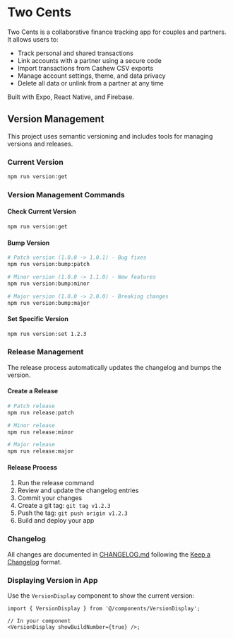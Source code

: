 # Two Cents

Two Cents is a collaborative finance tracking app for couples and partners. It allows users to:

- Track personal and shared transactions
- Link accounts with a partner using a secure code
- Import transactions from Cashew CSV exports
- Manage account settings, theme, and data privacy
- Delete all data or unlink from a partner at any time

Built with Expo, React Native, and Firebase.

## Version Management

This project uses semantic versioning and includes tools for managing versions and releases.

### Current Version

```bash
npm run version:get
```

### Version Management Commands

#### Check Current Version

```bash
npm run version:get
```

#### Bump Version

```bash
# Patch version (1.0.0 -> 1.0.1) - Bug fixes
npm run version:bump:patch

# Minor version (1.0.0 -> 1.1.0) - New features
npm run version:bump:minor

# Major version (1.0.0 -> 2.0.0) - Breaking changes
npm run version:bump:major
```

#### Set Specific Version

```bash
npm run version:set 1.2.3
```

### Release Management

The release process automatically updates the changelog and bumps the version.

#### Create a Release

```bash
# Patch release
npm run release:patch

# Minor release
npm run release:minor

# Major release
npm run release:major
```

#### Release Process

1. Run the release command
2. Review and update the changelog entries
3. Commit your changes
4. Create a git tag: `git tag v1.2.3`
5. Push the tag: `git push origin v1.2.3`
6. Build and deploy your app

### Changelog

All changes are documented in [CHANGELOG.md](./CHANGELOG.md) following the [Keep a Changelog](https://keepachangelog.com/) format.

### Displaying Version in App

Use the `VersionDisplay` component to show the current version:

```tsx
import { VersionDisplay } from '@/components/VersionDisplay';

// In your component
<VersionDisplay showBuildNumber={true} />;
```
